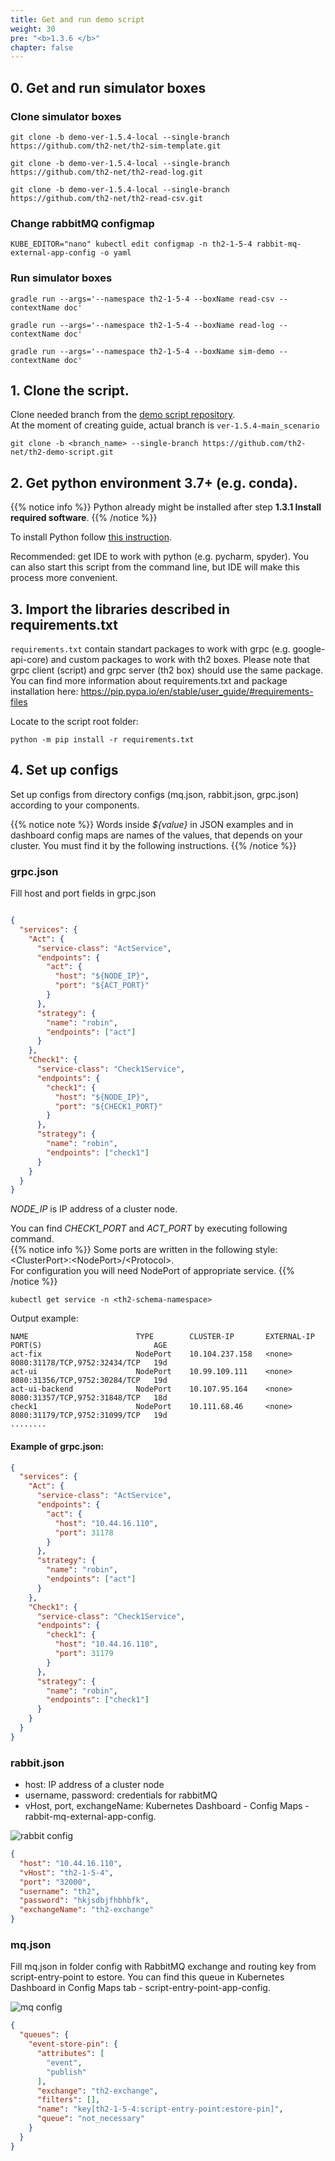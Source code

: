 ```yaml
---
title: Get and run demo script
weight: 30
pre: "<b>1.3.6 </b>"
chapter: false
---
```

## 0. Get and run simulator boxes

### Clone simulator boxes

```shell
git clone -b demo-ver-1.5.4-local --single-branch https://github.com/th2-net/th2-sim-template.git
```

```shell
git clone -b demo-ver-1.5.4-local --single-branch https://github.com/th2-net/th2-read-log.git
```

```shell
git clone -b demo-ver-1.5.4-local --single-branch https://github.com/th2-net/th2-read-csv.git
```

### Change rabbitMQ configmap

```shell
KUBE_EDITOR="nano" kubectl edit configmap -n th2-1-5-4 rabbit-mq-external-app-config -o yaml
```

### Run simulator boxes

```shell
gradle run --args='--namespace th2-1-5-4 --boxName read-csv --contextName doc'
```

```shell
gradle run --args='--namespace th2-1-5-4 --boxName read-log --contextName doc'
```

```shell
gradle run --args='--namespace th2-1-5-4 --boxName sim-demo --contextName doc'
```

## 1. Clone the script.

Clone needed branch from the [demo script repository](https://github.com/th2-net/th2-demo-script).  
At the moment of creating guide, actual branch is `ver-1.5.4-main_scenario`

```shell
git clone -b <branch_name> --single-branch https://github.com/th2-net/th2-demo-script.git
```

## 2. Get python environment 3.7+ (e.g. conda).

{{% notice info %}}
Python already might be installed after step **1.3.1 Install required software**.
{{% /notice %}}

To install Python follow [this instruction](https://wiki.python.org/moin/BeginnersGuide/Download).

Recommended: get IDE to work with python (e.g. pycharm, spyder). You can also start this script from the command line, 
but IDE will make this process more convenient.

## 3. Import the libraries described in requirements.txt
`requirements.txt` contain standart packages to work with grpc (e.g. google-api-core) and custom packages to work 
with th2 boxes. Please note that grpc client (script) and grpc server (th2 box) should use the same package. 
You can find more information about requirements.txt and package installation 
here: https://pip.pypa.io/en/stable/user_guide/#requirements-files

Locate to the script root folder:
```shell
python -m pip install -r requirements.txt
```

## 4. Set up configs
Set up configs from directory configs (mq.json, rabbit.json, grpc.json) according to your components.

{{% notice note %}}
Words inside _${value}_ in JSON examples and in dashboard config maps are names of the values, that depends on your cluster.
You must find it by the following instructions.
{{% /notice %}}

### grpc.json

Fill host and port fields in grpc.json

```json

{
  "services": {
    "Act": {
      "service-class": "ActService",
      "endpoints": {
        "act": {
          "host": "${NODE_IP}",
          "port": "${ACT_PORT}"
        }
      },
      "strategy": {
        "name": "robin",
        "endpoints": ["act"]
      }
    },
    "Check1": {
      "service-class": "Check1Service",
      "endpoints": {
        "check1": {
          "host": "${NODE_IP}",
          "port": "${CHECK1_PORT}"
        }
      },
      "strategy": {
        "name": "robin",
        "endpoints": ["check1"]
      }
    }
  }
}
```

_NODE_IP_ is IP address of a cluster node.

You can find _CHECK1_PORT_ and _ACT_PORT_ by executing following command.  
{{% notice info %}}
Some ports are written in the following style: \<ClusterPort\>:\<NodePort\>/\<Protocol\>.  
For configuration you will need NodePort of appropriate service.
{{% /notice %}}
```shell
kubectl get service -n <th2-schema-namespace> 
```

Output example:
```shell
NAME                        TYPE        CLUSTER-IP       EXTERNAL-IP   PORT(S)                         AGE
act-fix                     NodePort    10.104.237.158   <none>        8080:31178/TCP,9752:32434/TCP   19d
act-ui                      NodePort    10.99.109.111    <none>        8080:31356/TCP,9752:30284/TCP   19d
act-ui-backend              NodePort    10.107.95.164    <none>        8080:31357/TCP,9752:31848/TCP   18d
check1                      NodePort    10.111.68.46     <none>        8080:31179/TCP,9752:31099/TCP   19d
........
```

#### Example of **grpc.json**:
```json
{
  "services": {
    "Act": {
      "service-class": "ActService",
      "endpoints": {
        "act": {
          "host": "10.44.16.110",
          "port": 31178
        }
      },
      "strategy": {
        "name": "robin",
        "endpoints": ["act"]
      }
    },
    "Check1": {
      "service-class": "Check1Service",
      "endpoints": {
        "check1": {
          "host": "10.44.16.110",
          "port": 31179
        }
      },
      "strategy": {
        "name": "robin",
        "endpoints": ["check1"]
      }
    }
  }
}
```

### rabbit.json

- host: IP address of a cluster node
- username, password: credentials for rabbitMQ
- vHost, port, exchangeName: Kubernetes Dashboard - Config Maps - rabbit-mq-external-app-config.

![rabbit config](../images/db-rabbitmq.png)

```json
{
  "host": "10.44.16.110",
  "vHost": "th2-1-5-4",
  "port": "32000",
  "username": "th2",
  "password": "hkjsdbjfhbhbfk",
  "exchangeName": "th2-exchange"
}
```

### mq.json

Fill mq.json in folder config with RabbitMQ 
exchange and routing key from script-entry-point to estore. 
You can find this queue in Kubernetes Dashboard in Config Maps tab - 
script-entry-point-app-config.

![mq config](../images/db-mq.png)

```json
{
  "queues": {
    "event-store-pin": {
      "attributes": [
        "event",
        "publish"
      ],
      "exchange": "th2-exchange",
      "filters": [],
      "name": "key[th2-1-5-4:script-entry-point:estore-pin]",
      "queue": "not_necessary"
    }
  }
}
```

